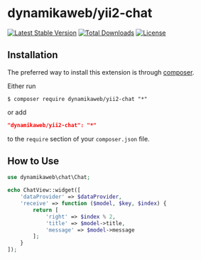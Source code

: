 dynamikaweb/yii2-chat 
===========================
[![Latest Stable Version](https://img.shields.io/github/v/release/dynamikaweb/yii2-chat)](https://github.com/dynamikaweb/yii2-chat/releases)
[![Total Downloads](https://poser.pugx.org/dynamikaweb/yii2-chat/downloads)](https://packagist.org/packages/dynamikaweb/yii2-chat)
[![License](https://img.shields.io/github/license/dynamikaweb/yii2-chat)](https://github.com/dynamikaweb/yii2-chat/blob/master/LICENSE)

Installation
------------
The preferred way to install this extension is through [composer](http://getcomposer.org/download/).

Either run

```SHELL
$ composer require dynamikaweb/yii2-chat "*"
```

or add

```JSON
"dynamikaweb/yii2-chat": "*"
```

to the `require` section of your `composer.json` file.

How to Use
----------
```PHP
use dynamikaweb\chat\Chat;

echo ChatView::widget([
    'dataProvider' => $dataProvider,
    'receive' => function ($model, $key, $index) {
        return [
            'right' => $index % 2,
            'title' => $model->title,
            'message' => $model->message
        ];
    }
]);
```